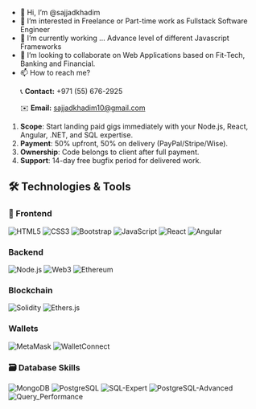 - 👋 Hi, I’m @sajjadkhadim
- 👀 I’m interested in Freelance or Part-time work as Fullstack Software Engineer
- 🌱 I’m currently working ... Advance level of different Javascript Frameworks
- 💞️ I’m looking to collaborate on Web Applications based on Fit-Tech, Banking and Financial.
- 📫 How to reach me?
  <p>📞 <b>Contact:</b> +971 (55) 676-2925</p>
  <p>✉️ <b>Email:</b> <a href="mailto:sajjadkhadim10@gmail.com">sajjadkhadim10@gmail.com</a></p>

1. **Scope**: Start landing paid gigs immediately with your Node.js, React, Angular, .NET, and SQL expertise.  
2. **Payment**: 50% upfront, 50% on delivery (PayPal/Stripe/Wise).  
3. **Ownership**: Code belongs to client after full payment.  
4. **Support**: 14-day free bugfix period for delivered work. 

## 🛠️ Technologies & Tools

### 🎨 Frontend
![HTML5](https://img.shields.io/badge/HTML5-E34F26?style=for-the-badge&logo=html5&logoColor=white)
![CSS3](https://img.shields.io/badge/CSS3-1572B6?style=for-the-badge&logo=css3&logoColor=white)
![Bootstrap](https://img.shields.io/badge/Bootstrap-7952B3?style=for-the-badge&logo=bootstrap&logoColor=white)
![JavaScript](https://img.shields.io/badge/-JavaScript-F7DF1E?logo=javascript&logoColor=black)
![React](https://img.shields.io/badge/-React-61DAFB?logo=react&logoColor=black)
![Angular](https://img.shields.io/badge/Angular-DD0031?style=for-the-badge&logo=angular&logoColor=white)

### Backend
![Node.js](https://img.shields.io/badge/-Node.js-339933?logo=node.js&logoColor=white)
![Web3](https://img.shields.io/badge/Web3-F16822?style=for-the-badge&logo=web3.js&logoColor=white)
![Ethereum](https://img.shields.io/badge/Ethereum-3C3C3D?style=for-the-badge&logo=ethereum&logoColor=white)

### Blockchain
![Solidity](https://img.shields.io/badge/Solidity-363636?style=for-the-badge&logo=solidity&logoColor=white)
![Ethers.js](https://img.shields.io/badge/Ethers.js-3C3C3D?style=for-the-badge&logo=ethereum&logoColor=white)

### Wallets
![MetaMask](https://img.shields.io/badge/MetaMask-FF7B00?style=for-the-badge&logo=metamask&logoColor=white)
![WalletConnect](https://img.shields.io/badge/WalletConnect-3B99FC?style=for-the-badge&logo=walletconnect&logoColor=white)

### 🗃️ Database Skills
![MongoDB](https://img.shields.io/badge/MongoDB-47A248?style=for-the-badge&logo=mongodb&logoColor=white)
![PostgreSQL](https://img.shields.io/badge/PostgreSQL-4169E1?style=for-the-badge&logo=postgresql&logoColor=white)
![SQL-Expert](https://img.shields.io/badge/SQL-Expert-4479A1?style=for-the-badge&logo=postgresql&logoColor=white)
![PostgreSQL-Advanced](https://img.shields.io/badge/PostgreSQL-Advanced-4169E1?style=for-the-badge&logo=postgresql&logoColor=white)
![Query_Performance](https://img.shields.io/badge/Query_Time-≤50ms-003B57?style=for-the-badge&logo=sqlite&logoColor=white)


<!---
sajjadkhadim/sajjadkhadim is a ✨ special ✨ repository because its `README.md` (this file) appears on your GitHub profile.
You can click the Preview link to take a look at your changes.
--->
